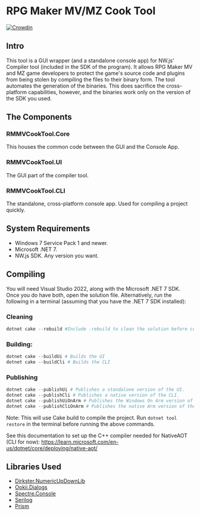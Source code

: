 # RPG Maker MV/MZ Cook Tool
[![Crowdin](https://badges.crowdin.net/rpg-maker-mv-cook-tool/localized.svg)](https://crowdin.com/project/rpg-maker-mv-cook-tool)

## Intro
This tool is a GUI wrapper (and a standalone console app) for NW.js' Compiler tool (included in the SDK of the program). It allows RPG Maker MV and MZ game developers to protect the game's source code and plugins from being stolen by compiling the files to their binary form. The tool automates the generation of the binaries. This does sacrifice the cross-platform capabilities, however, and the binaries work only on the version of the SDK you used.

## The Components

### RMMVCookTool.Core
This houses the common code between the GUI and the Console App.

### RMMVCookTool.UI
The GUI part of the compiler tool.

### RMMVCookTool.CLI
The standalone, cross-platform console app. Used for compiling a project quickly.

## System Requirements
-  Windows 7 Service Pack 1 and newer.
-  Microsoft .NET 7.
-  NW.js SDK. Any version you want.

## Compiling

You will need Visual Studio 2022, along with the Microsoft .NET 7 SDK. Once you do have both, open the solution file. Alternatively, run the following in a terminal (assuming that you have the .NET 7 SDK installed):

### Cleaning
```powershell
dotnet cake --rebuild #Include -rebuild to clean the solution before compiling.
```
### Building:
```powershell
dotnet cake --buildUi # Builds the UI
dotnet cake --buildCli # Builds the CLI
```

### Publishing
```powershell
dotnet cake --publishUi # Publishes a standalone version of the UI.
dotnet cake --publishCli # Publishes a native version of the CLI.
dotnet cake --publishUiOnArm # Publishes the Windows On Arm version of the UI.
dotnet cake --publishCliOnArm # Publishes the native Arm version of the CLI (requires the Arm64 C++ compiler).
```
Note: This will use Cake build to compile the project. Run `dotnet tool restore` in the terminal before running the above commands.

See this documentation to set up the C++ compiler needed for NativeAOT (CLI for now): https://learn.microsoft.com/en-us/dotnet/core/deploying/native-aot/

## Libraries Used
-  [Dirkster.NumericUpDownLib](https://github.com/Dirkster99/NumericUpDownLib)
-  [Ookii.Dialogs](https://github.com/ookii-dialogs/ookii-dialogs-wpf)
-  [Spectre.Console](https://spectreconsole.net/)
-  [Serilog](https://serilog.net/)
-  [Prism](https://prismlibrary.com)
